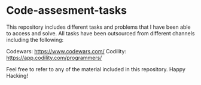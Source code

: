 # Code-assesment-tasks
This repository includes different tasks and problems that I have been able to access and solve.
All tasks have been outsourced from different channels including the following:

Codewars:  https://www.codewars.com/
Codility: https://app.codility.com/programmers/

Feel free to refer to any of the material included in this repository.
Happy Hacking!


